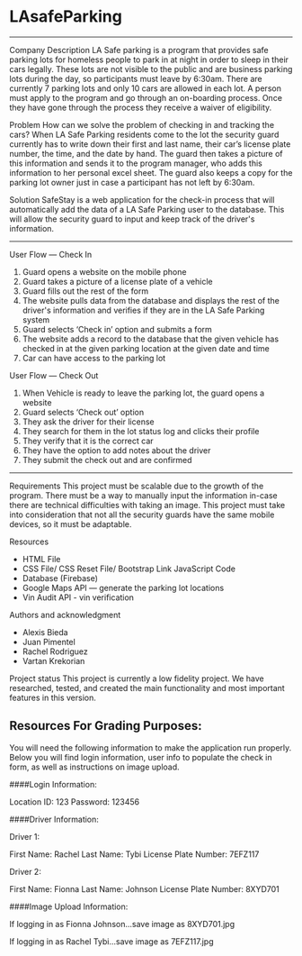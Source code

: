 # LAsafeParking


--------------------------------------------------

Company Description
LA Safe parking is a program that provides safe parking lots for homeless people to park in at night in order to sleep in their cars legally. These lots are not visible to the public and are business parking lots during the day, so participants must leave by 6:30am. There are currently 7 parking lots and only 10 cars are allowed in each lot. A person must apply to the program and go through an on-boarding process. Once they have gone through the process they receive a waiver of eligibility.

Problem
How can we solve the problem of checking in and tracking the cars? When LA Safe Parking residents come to the lot the security guard currently has to write down their first and last name, their car’s license plate number, the time, and the date by hand. The guard then takes a picture of this information and sends it to the program manager, who adds this information to her personal excel sheet. The guard also keeps a copy for the parking lot owner just in case a participant has not left by 6:30am.

Solution
SafeStay is a web application for the check-in process that will automatically add the data of a LA Safe Parking user to the database. This will allow the security guard to input and keep track of the driver's information.

--------------------------------------------------

User Flow — Check In
1. Guard opens a website on the mobile phone
2. Guard takes a picture of a license plate of a vehicle
3. Guard fills out the rest of the form
4. The website pulls data from the database and displays the rest of the driver's information and verifies if they are in the LA Safe Parking system
5. Guard selects ‘Check in’ option and submits a form
6. The website adds a record to the database that the given vehicle has checked in at the given parking location at the given date and time
7. Car can have access to the parking lot

User Flow — Check Out
1. When Vehicle is ready to leave the parking lot, the guard opens a website
2. Guard selects ‘Check out’ option
3. They ask the driver for their license
4. They search for them in the lot status log and clicks their profile
5. They verify that it is the correct car
6. They have the option to add notes about the driver
7. They submit the check out and are confirmed

--------------------------------------------------

Requirements
This project must be scalable due to the growth of the program. There must be a way to manually input the information in-case there are technical difficulties with taking an image. This project must take into consideration that not all the security guards have the same mobile devices, so it must be adaptable.

Resources
- HTML File
- CSS File/ CSS Reset File/ Bootstrap Link JavaScript Code
- Database (Firebase)
- Google Maps API — generate the parking lot locations
- Vin Audit API - vin verification

Authors and acknowledgment
- Alexis Bieda
- Juan Pimentel
- Rachel Rodriguez
- Vartan Krekorian

Project status
This project is currently a low fidelity project. We have researched, tested, and created the main functionality and most important features in this version.



## Resources For Grading Purposes:

You will need the following information to make the application run properly. Below you will find login information, user info to populate the check in form, as well as instructions on image upload.

####Login Information:

Location ID: 123
Password: 123456


####Driver Information:

Driver 1:

First Name: Rachel
Last Name: Tybi
License Plate Number: 7EFZ117


Driver 2:

First Name: Fionna
Last Name: Johnson
License Plate Number: 8XYD701

####Image Upload Information:

If logging in as Fionna Johnson...save image as 8XYD701.jpg

If logging in as Rachel Tybi...save image as 7EFZ117.jpg

